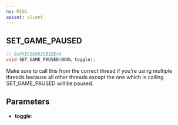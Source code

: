 ```yaml
---
ns: MISC
apiset: client
---
```

## SET_GAME_PAUSED

```c
// 0xFAEC088D28B1DE4A
void SET_GAME_PAUSED(BOOL toggle);
```

Make sure to call this from the correct thread if you're using multiple threads because all other threads except the one which is calling SET_GAME_PAUSED will be paused.

## Parameters
* **toggle**:




